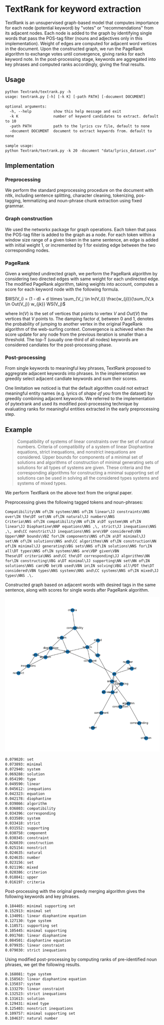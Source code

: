 # TextRank for keyword extraction

TextRank is an unsupervised graph-based model that computes importance for each node (potential keyword) by "votes" or "recommendations" from its adjacent nodes. Each node is added to the graph by identifying single words that pass the POS-tag filter (nouns and adjectives only in this implementation). Weight of edges are computed for adjacent word vertices in the document. Upon the constructed graph, we run the PageRank algorithm to exchange votes until convergence, giving ranks for each keyword note. In the post-processing stage, keywords are aggregated into key phrases and computed ranks accordingly, giving the final results.

## Usage

```
python Textrank/textrank.py -h
usage: textrank.py [-h] [-k K] [-path PATH] [-document DOCUMENT]

optional arguments:
  -h, --help          show this help message and exit
  -k K                number of keyword candidates to extract. default to 10
  -path PATH          path to the lyrics csv file, default to none
  -document DOCUMENT  document to extract keywords from. default to none

sample usage:
python Textrank/textrank.py -k 20 -document "data/lyrics_dataset.csv"
```


## Implementation

### Preprocessing
We perform the standard preprocessing procedure on the document with nltk, including sentence splitting, character cleaning, tokenizing, pos-tagging, lemmatizing and noun-phrase chunk extraction using fixed grammar.

### Graph construction
We used the networkx package for graph operations. Each token that pass the POS-tag filter is added to the graph as a node. For each token within a window size range of a given token in the same sentence, an edge is added with initial weight 1, or incremented by 1 for existing edge between the two corresponding nodes. 

### PageRank
Given a weighted undirected graph, we perform the PageRank algorithm by considering two directed edges with same weight for each undirected edge. The modified PageRank algorithm, taking weights into account, computes a score for each keyword node with the following formula. 

$WS(V_i) = (1 - d) + d \times \sum_{V_j \in In(V_i)} \frac{w_{ji}}{\sum_{V_k \in Out(V_j)} w_{jk}} WS(V_j)$

where $In(V)$ is the set of vertices that points to vertex $V$ and $Out(V)$ the vertices that $V$ points to. The damping factor $d$, between $0$ and $1$, denotes the probability of jumping to another vertex in the original PageRank algorithm of the web-surfing context. Convergence is achieved when the score update for any node from the previous iteration is smaller than a threshold. The top-T (usually one-third of all nodes) keywords are considered candiates for the post-processing phase.


### Post-processing
From single keywords to meaningful key phrases, TextRank proposed to aggregrate adjacent keywords into phrases. In the implementation we greedily select adjacent candiate keywords and sum their scores. 


One limitation we noticed is that the default algorithm could not extract meaningful entity names (e.g. lyrics of *shape of you* from the dataset) by greedily combining adjacent keywords. We referred to the implementation of pytextrank and used its modified post-processing technique by evaluating ranks for meaningful entities extracted in the early preprocessing step.

## Example

> Compatibility of systems of linear constraints over the set of natural numbers. Criteria of compatibility of a system of linear Diophantine equations, strict inequations, and nonstrict inequations are considered. Upper bounds for components of a minimal set of solutions and algorithms of construction of minimal generating sets of solutions for all types of systems are given. These criteria and the corresponding algorithms for constructing a minimal supporting set of solutions can be used in solving all the considered types systems and systems of mixed types.

We perform TextRank on the above text from the orignal paper. 

Preprocessing gives the following tagged tokens and noun-phrases:
```
Compatibility\NN of\IN systems\NNS of\IN linear\JJ constraints\NNS over\IN the\DT set\NN of\IN natural\JJ numbers\NNS
Criteria\NNS of\IN compatibility\NN of\IN a\DT system\NN of\IN linear\JJ Diophantine\NNP equations\NNS ,\, strict\JJ inequations\NNS ,\, and\CC nonstrict\JJ inequations\NNS are\VBP considered\VBN
Upper\NNP bounds\VBZ for\IN components\NNS of\IN a\DT minimal\JJ set\NN of\IN solutions\NNS and\CC algorithms\NN of\IN construction\NN of\IN minimal\JJ generating\VBG sets\NNS of\IN solutions\NNS for\IN all\DT types\NNS of\IN systems\NNS are\VBP given\VBN
These\DT criteria\NNS and\CC the\DT corresponding\JJ algorithms\NN for\IN constructing\VBG a\DT minimal\JJ supporting\NN set\NN of\IN solutions\NNS can\MD be\VB used\VBN in\IN solving\VBG all\PDT the\DT considered\VBN types\NNS systems\NNS and\CC systems\NNS of\IN mixed\JJ types\NNS .\.
```

Constructed graph based on adjacent words with desired tags in the same sentence, along with scores for single words after PageRank algorithm.

![TextRank Graph](../imgs/textrank.png "TextRank Graph")



```
0.079020: set
0.073893: minimal
0.072940: system
0.069288: solution
0.054190: type
0.049590: linear
0.045612: inequations
0.042323: equation
0.042178: diophantine
0.039866: algorithm
0.036803: compatibility
0.034396: corresponding
0.033589: system
0.033418: strict
0.031552: supporting
0.030758: component
0.030345: constraint
0.026039: construction
0.025154: nonstrict
0.024635: natural
0.024635: number
0.023156: set
0.021196: mixed
0.020386: criterion
0.018841: upper
0.016197: criteria
```

Post-processing with the original greedy merging algorithm gives the following keywords and key phrases.

```
0.184465: minimal supporting set
0.152913: minimal set
0.134091: linear diophantine equation
0.127130: type system
0.110571: supporting set
0.105445: minimal supporting
0.091768: linear diophantine
0.084501: diophantine equation
0.079935: linear constraint
0.079030: strict inequations
```

Using modified post-processing by computing ranks of pre-identified noun phrases, we get the following results.

```
0.168081: type system
0.158563: linear diophantine equation
0.135037: system
0.133279: linear constraint
0.132523: strict inequations
0.131613: solution
0.129431: mixed type
0.125403: nonstrict inequations
0.109757: minimal supporting set
0.104637: natural number
```
